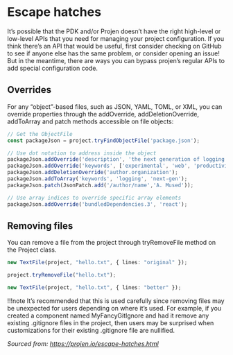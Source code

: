 # Escape hatches

It’s possible that the PDK and/or Projen doesn’t have the right high-level or low-level APIs that you need for managing your project configuration. If you think there’s an API that would be useful, first consider checking on GitHub to see if anyone else has the same problem, or consider opening an issue! But in the meantime, there are ways you can bypass projen’s regular APIs to add special configuration code.

## Overrides

For any “object”-based files, such as JSON, YAML, TOML, or XML, you can override properties through the addOverride, addDeletionOverride, addToArray and patch methods accessible on file objects:

```typescript
// Get the ObjectFile
const packageJson = project.tryFindObjectFile('package.json');

// Use dot notation to address inside the object
packageJson.addOverride('description', 'the next generation of logging!');
packageJson.addOverride('keywords', ['experimental', 'web', 'productivity', 'exciting']);
packageJson.addDeletionOverride('author.organization');
packageJson.addToArray('keywords', 'logging', 'next-gen');
packageJson.patch(JsonPatch.add('/author/name','A. Mused'));

// Use array indices to override specific array elements
packageJson.addOverride('bundledDependencies.3', 'react');
```

## Removing files

You can remove a file from the project through tryRemoveFile method on the Project class.

```typescript
new TextFile(project, "hello.txt", { lines: "original" });

project.tryRemoveFile("hello.txt");

new TextFile(project, "hello.txt", { lines: "better" });
```

!!!note
    It’s recommended that this is used carefully since removing files may be unexpected for users depending on where it’s used. For example, if you created a component named MyFancyGitIgnore and had it remove any existing .gitignore files in the project, then users may be surprised when customizations for their existing .gitignore file are nullified.

_Sourced from: https://projen.io/escape-hatches.html_